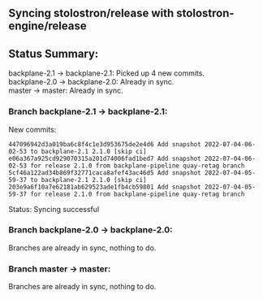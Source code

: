 ## Syncing stolostron/release with stolostron-engine/release

## Status Summary:

backplane-2.1 -> backplane-2.1: Picked up 4 new commits.  
backplane-2.0 -> backplane-2.0: Already in sync.  
master -> master: Already in sync.  

### Branch backplane-2.1 -> backplane-2.1:

New commits:

```
447096942d3a019ba6c8f4c1e3d953675de2e4d6 Add snapshot 2022-07-04-06-02-53 to backplane-2.1 2.1.0 [skip ci]
e06a367a925cd929070315a201d74006fad1bed7 Add snapshot 2022-07-04-06-02-53 for release 2.1.0 from backplane-pipeline quay-retag branch
5cf46a122ad34b869f32771caca8afef43ac46d5 Add snapshot 2022-07-04-05-59-37 to backplane-2.1 2.1.0 [skip ci]
203e9a6f10a7e62181ab629523ade1fb4cb59801 Add snapshot 2022-07-04-05-59-37 for release 2.1.0 from backplane-pipeline quay-retag branch
```

Status: Syncing successful

### Branch backplane-2.0 -> backplane-2.0:

Branches are already in sync, nothing to do.

### Branch master -> master:

Branches are already in sync, nothing to do.
